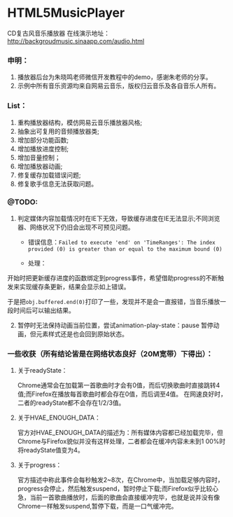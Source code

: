 # HTML5MusicPlayer
CD复古风音乐播放器 在线演示地址：http://backgroudmusic.sinaapp.com/audio.html

### 申明：
1. 播放器后台为朱晓鸣老师微信开发教程中的demo，感谢朱老师的分享。
2. 示例中所有音乐资源均来自网易云音乐，版权归云音乐及各自音乐人所有。

### List：

1. 重构播放器结构，模仿网易云音乐播放器风格;
2. 抽象出可复用的音频播放器类;
3. 增加部分功能函数;
4. 增加播放进度控制;
5. 增加音量控制；
6. 增加播放器动画;
7. 修复缓存加载错误问题;
8. 修复歌手信息无法获取问题。

### @TODO:

1. 判定媒体内容加载情况时在IE下无效，导致缓存进度在IE无法显示;不同浏览器、网络状况下仍旧会出现不可预见问题。

   * 错误信息：`Failed to execute 'end' on 'TimeRanges': The index provided (0) is greater than or equal to the maximum bound (0)`
 
   * 处理：
 
 开始时把更新缓存进度的函数绑定到progress事件，希望借助progress的不断触发来实现缓存条更新，结果会显示如上错误。
 
 于是把`obj.buffered.end(0)`打印了一些，发现并不是会一直报错，当音乐播放一段时间后可以输出结果。

 
2. 暂停时无法保持动画当前位置，尝试animation-play-state：pause 暂停动画，但元素样式还是也会回到原始状态。

### 一些收获（所有结论皆是在网络状态良好（20M宽带）下得出）：
1. 关于readyState：

   Chrome通常会在加载第一首歌曲时才会有0值，而后切换歌曲时直接跳转4值;而Firefox在播放每首歌曲时都会存在0值，而后调至4值。
   在网速良好时，二者的readyState都不会存在1/2/3值。

2. 关于HVAE_ENOUGH_DATA：
   
   官方对HVAE_ENOUGH_DATA的描述为：所有媒体内容都已经加载完毕，但Chrome与Firefox貌似并没有这样处理，二者都会在缓冲内容未未到1    00%时将readyState值变为4。

3. 关于progress：
   
   官方描述中称此事件会每秒触发2~8次，在Chrome中，当加载足够内容时，progress会停止，然后触发suspend，暂时停止下载;而Firefox似乎比较心急，当前一首歌曲播放时，后面的歌曲会直接缓冲完毕，也就是说并没有像Chrome一样触发suspend,暂停下载，而是一口气缓冲完。
